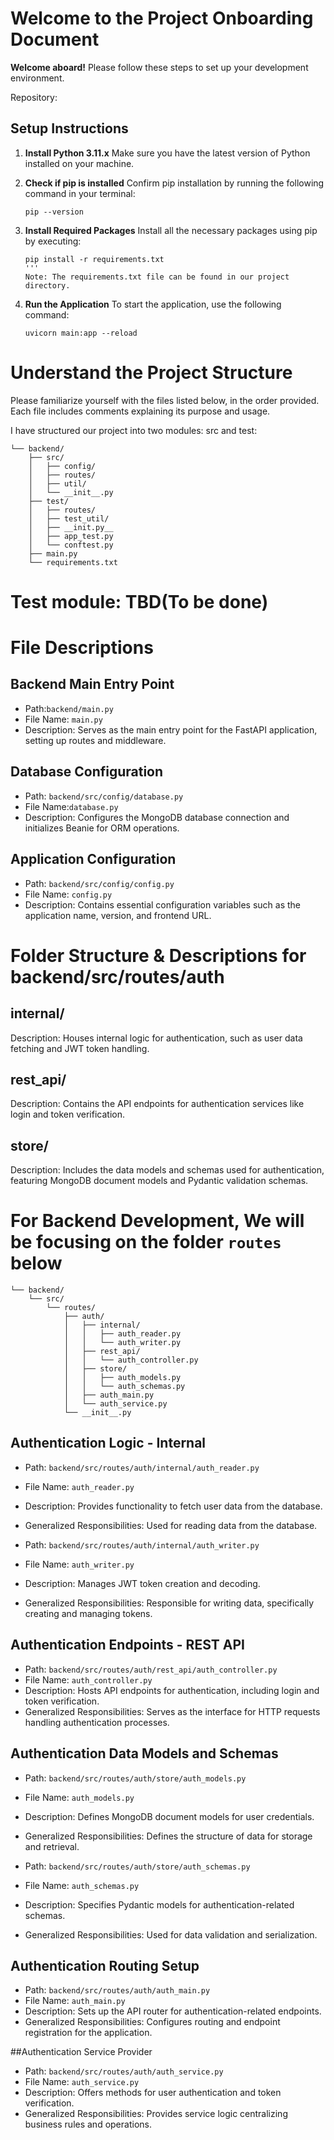 # Welcome to the Project Onboarding Document

**Welcome aboard!** Please follow these steps to set up your development environment.

Repository:

## Setup Instructions

1.  **Install Python 3.11.x**
    Make sure you have the latest version of Python installed on your machine.

2.  **Check if pip is installed**
    Confirm pip installation by running the following command in your terminal:
    ```shell
    pip --version

    ```
3.  **Install Required Packages**
    Install all the necessary packages using pip by executing:
    ```shell
    pip install -r requirements.txt
    '''
    Note: The requirements.txt file can be found in our project directory.

4.  **Run the Application**
    To start the application, use the following command:

        uvicorn main:app --reload

# Understand the Project Structure

Please familiarize yourself with the files listed below, in the order provided. Each file includes comments explaining its purpose and usage.

I have structured our project into two modules: src and test:

```
└── backend/
    ├── src/
    │   ├── config/
    │   ├── routes/
    │   ├── util/
    │   └── __init__.py
    ├── test/
    │   ├── routes/
    │   ├── test_util/
    │   ├── __init.py__
    │   ├── app_test.py
    │   └── conftest.py
    ├── main.py
    └── requirements.txt
```

# Test module: TBD(To be done)

# File Descriptions

## Backend Main Entry Point

- Path:`backend/main.py`
- File Name: `main.py`
- Description: Serves as the main entry point for the FastAPI application, setting up routes and middleware.

## Database Configuration

- Path: `backend/src/config/database.py`
- File Name:`database.py`
- Description: Configures the MongoDB database connection and initializes Beanie for ORM operations.

## Application Configuration

- Path: `backend/src/config/config.py`
- File Name: `config.py`
- Description: Contains essential configuration variables such as the application name, version, and frontend URL.

# Folder Structure & Descriptions for backend/src/routes/auth

## internal/

Description: Houses internal logic for authentication, such as user data fetching and JWT token handling.

## rest_api/

Description: Contains the API endpoints for authentication services like login and token verification.

## store/

Description: Includes the data models and schemas used for authentication, featuring MongoDB document models and Pydantic validation schemas.

# For Backend Development, We will be focusing on the folder `routes` below

```
└── backend/
    └── src/
        └── routes/
            ├── auth/
            │   ├── internal/
            │   │   ├── auth_reader.py
            │   │   └── auth_writer.py
            │   ├── rest_api/
            │   │   └── auth_controller.py
            │   ├── store/
            │   │   ├── auth_models.py
            │   │   └── auth_schemas.py
            │   ├── auth_main.py
            │   └── auth_service.py
            └── __init__.py
```

## Authentication Logic - Internal

- Path: `backend/src/routes/auth/internal/auth_reader.py`
- File Name: `auth_reader.py`
- Description: Provides functionality to fetch user data from the database.
- Generalized Responsibilities: Used for reading data from the database.

- Path: `backend/src/routes/auth/internal/auth_writer.py`
- File Name: `auth_writer.py`
- Description: Manages JWT token creation and decoding.
- Generalized Responsibilities: Responsible for writing data, specifically creating and managing tokens.

## Authentication Endpoints - REST API

- Path: `backend/src/routes/auth/rest_api/auth_controller.py`
- File Name: `auth_controller.py`
- Description: Hosts API endpoints for authentication, including login and token verification.
- Generalized Responsibilities: Serves as the interface for HTTP requests handling authentication processes.

## Authentication Data Models and Schemas

- Path: `backend/src/routes/auth/store/auth_models.py`
- File Name: `auth_models.py`
- Description: Defines MongoDB document models for user credentials.
- Generalized Responsibilities: Defines the structure of data for storage and retrieval.

- Path: `backend/src/routes/auth/store/auth_schemas.py`
- File Name: `auth_schemas.py`
- Description: Specifies Pydantic models for authentication-related schemas.
- Generalized Responsibilities: Used for data validation and serialization.

## Authentication Routing Setup

- Path: `backend/src/routes/auth/auth_main.py`
- File Name: `auth_main.py`
- Description: Sets up the API router for authentication-related endpoints.
- Generalized Responsibilities: Configures routing and endpoint registration for the application.

##Authentication Service Provider

- Path: `backend/src/routes/auth/auth_service.py`
- File Name: `auth_service.py`
- Description: Offers methods for user authentication and token verification.
- Generalized Responsibilities: Provides service logic centralizing business rules and operations.
